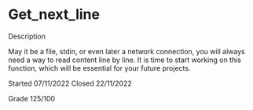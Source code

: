 # Get_next_line

Description

May it be a file, stdin, or even later a network connection, you will always need a way to read content line by line. It is time to start working on this function, which will be essential for your future projects.

Started 07/11/2022
Closed 22/11/2022

Grade 125/100
